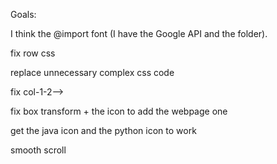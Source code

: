 Goals: 

I think the @import font (I have the Google API and the folder).

fix row css

replace unnecessary complex css code

fix col-1-2-->

fix box transform + the icon to add the webpage one

get the java icon and the python icon to work

smooth scroll
